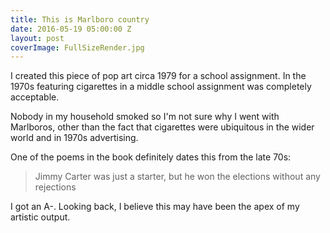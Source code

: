 ```yaml
---
title: This is Marlboro country
date: 2016-05-19 05:00:00 Z
layout: post
coverImage: FullSizeRender.jpg
---
```


I created this piece of pop art circa 1979 for a school assignment. In the 1970s featuring cigarettes in a middle school assignment was completely acceptable.

Nobody in my household smoked so I'm not sure why I went with Marlboros, other than the fact that cigarettes were ubiquitous in the wider world and in 1970s advertising.

One of the poems in the book definitely dates this from the late 70s:

> Jimmy Carter was just a starter, but he won the elections without any rejections

I got an A-. Looking back, I believe this may have been the apex of my artistic output.
